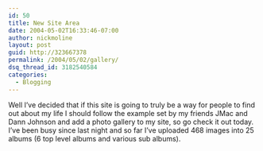 ```yaml
---
id: 50
title: New Site Area
date: 2004-05-02T16:33:46-07:00
author: nickmoline
layout: post
guid: http://323667378
permalink: /2004/05/02/gallery/
dsq_thread_id: 3182540584
categories:
  - Blogging
---
```

Well I&#8217;ve decided that if this site is going to truly be a way for people to find out about my life I should follow the example set by my friends JMac and Dann Johnson and add a photo gallery to my site, so go check it out today. I&#8217;ve been busy since last night and so far I&#8217;ve uploaded 468 images into 25 albums (6 top level albums and various sub albums).